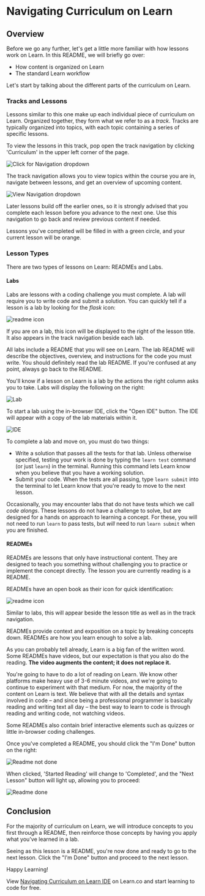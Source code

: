 # Navigating Curriculum on Learn

## Overview

Before we go any further, let's get a little more familiar with how lessons 
work on Learn.  In this README, we will briefly go over:

* How content is organized on Learn
* The standard Learn workflow

Let's start by talking about the different parts of the curriculum on Learn.

### Tracks and Lessons

Lessons similar to this one make up each individual piece of curriculum on
Learn. Organized together, they form what we refer to as a _track_. Tracks are
typically organized into topics, with each topic containing a series of specific
lessons.

To view the lessons in this track, pop open the track navigation by clicking
'Curriculum' in the upper left corner of the page.  

![Click for Navigation dropdown](https://s3.amazonaws.com/ironboard-learn/curriculum_drop_down.png)

The track navigation allows you to view topics within the course you are in, navigate between lessons, and get an overview of upcoming content.

![View Navigation dropdown](https://s3.amazonaws.com/ironboard-learn/curriculum_navigation_menu.png)

Later lessons build off the earlier ones, so it is strongly advised that you
complete each lesson before you advance to the next one. Use this navigation to go back and review previous content if needed.

Lessons you've completed will be filled in with a green circle, and your current
lesson will be orange.

### Lesson Types

There are two types of lessons on Learn: READMEs and Labs.

#### Labs

Labs are lessons with a coding challenge you must complete. A lab will require
you to write code and submit a solution. You can quickly tell if a lesson is a lab by looking for the _flask_ icon:

![readme icon](https://s3.amazonaws.com/ironboard-learn/lab-icon.png)

If you are on a lab, this icon will be displayed to the right of the lesson title.  It also appears in the track navigation beside each lab.

All labs include a README that you will see on Learn. The lab README will
describe the objectives, overview, and instructions for the code you must write.
You should definitely read the lab README. If you're confused at any point,
always go back to the README.

You'll know if a lesson on Learn is a lab by the actions the right column asks
you to take. Labs will display the following on the right:

![Lab](https://curriculum-content.s3.amazonaws.com/intro-to-learn/LabLights.png)

To start a lab using the in-browser IDE, click the "Open IDE" button.  The IDE
will appear with a copy of the lab materials within it.

![IDE](https://downloads.intercomcdn.com/i/o/41909803/629210713d1b1343c88b60d7/learnIde6.gif)

To complete a lab and move on, you must do two things:

* Write a solution that passes all the tests for that lab. Unless otherwise
specified, testing your work is done by typing the `learn test` command (or just `learn`)  in the
terminal. Running this command lets Learn know when you believe that you have a working solution.
* Submit your code. When the tests are all passing, type `learn submit` into the terminal
to let Learn know that you're ready to move to the next lesson.

Occasionally, you may encounter labs that do not have tests which we call _code
alongs_. These lessons do not have a challenge to solve, but are designed for a
hands on approach to learning a concept.  For these, you will not need to run
`learn` to pass tests, but _will_ need to run `learn submit` when you are
finished.

#### READMEs

READMEs are lessons that only have instructional content. They
are designed to teach you something without challenging you to practice or
implement the concept directly. The lesson you are currently reading is a
README.

READMEs have an open book as their icon for quick identification:

![readme icon](https://s3.amazonaws.com/ironboard-learn/readme-icon.png)

Similar to labs, this will appear beside the lesson title as well as in the track navigation.

READMEs provide context and exposition on a topic by breaking concepts down.
READMEs are how you learn enough to solve a lab.

As you can probably tell already, Learn is a big fan of the written word. Some
READMEs have videos, but our expectation is that you also do the reading. **The
video augments the content; it does not replace it.**

You're going to have to do a lot of reading on Learn. We know other platforms
make heavy use of 3-6 minute videos, and we're going to continue to experiment
with that medium. For now, the majority of the content on Learn is text. We
believe that with all the details and syntax involved in code – and since being
a professional programmer is basically reading and writing text all day – the
best way to learn to code is through reading and writing code, not watching
videos.

Some READMEs also contain brief interactive elements such as quizzes or little
in-browser coding challenges.

Once you've completed a README, you should click the "I'm Done" button on the
right:

![Readme not done](https://curriculum-content.s3.amazonaws.com/intro-to-learn/readmeUndone.png)

When clicked, 'Started Reading' will change to 'Completed', and the "Next Lesson" button will light up, allowing you to proceed:

![Readme done](https://curriculum-content.s3.amazonaws.com/intro-to-learn/readmeDone.png)

## Conclusion

For the majority of curriculum on Learn, we will introduce concepts to you first
through a README, then reinforce those concepts by having you apply what you've
learned in a lab.  

Seeing as this lesson is a README, you're now done and ready to go to the next
lesson. Click the "I'm Done" button and proceed to the next lesson.

Happy Learning!

<p data-visibility='hidden'>View <a href='https://learn.co/lessons/navigating-curriculum-on-learn-ide'>Navigating Curriculum on Learn IDE</a> on Learn.co and start learning to code for free.</p>
